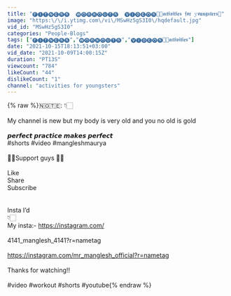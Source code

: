 ```yaml
---
title: "🅕🅘🅣🅝🅔🅢🅢  🅦🅞🅡🅚🅞🅤🅣🅢  🅥🅘🅓🅔🅞🅢💪🏻𝖆𝖈𝖙𝖎𝖛𝖎𝖙𝖎𝖊𝖘 𝖋𝖔𝖗 𝕪𝖔𝖚𝖓𝖌𝖘𝖙𝖊𝖗𝖘🤝"
image: "https:\/\/i.ytimg.com\/vi\/MSwHz5gS3I0\/hqdefault.jpg"
vid_id: "MSwHz5gS3I0"
categories: "People-Blogs"
tags: ["🅕🅘🅣🅝🅔🅢🅢","🅦🅞🅡🅚🅞🅤🅣🅢","🅥🅘🅓🅔🅞🅢💪🏻𝖆𝖈𝖙𝖎𝖛𝖎𝖙𝖎𝖊𝖘"]
date: "2021-10-15T18:13:51+03:00"
vid_date: "2021-10-09T14:00:15Z"
duration: "PT13S"
viewcount: "784"
likeCount: "44"
dislikeCount: "1"
channel: "activities for youngsters"
---
```

{% raw %}🇳‌🇴‌🇹‌🇪‌: 👇🏻<br /><br />My channel is new but my body is very old and you no old is gold<br /><br />𝙥𝙚𝙧𝙛𝙚𝙘𝙩 𝙥𝙧𝙖𝙘𝙩𝙞𝙘𝙚 𝙢𝙖𝙠𝙚𝙨 𝙥𝙚𝙧𝙛𝙚𝙘𝙩 <br />#shorts #video #mangleshmaurya<br /><br />💪🏻Support guys 🙏🏻<br /><br />Like <br />Share <br />Subscribe <br /><br /><br />Insta I’d               <br />👇🏻<br />My insta:- <a rel="nofollow" target="blank" href="https://instagram.com/">https://instagram.com/</a><br /><br />4141_manglesh_4141?r=nametag<br /><br /><a rel="nofollow" target="blank" href="https://instagram.com/mr_manglesh_official?r=nametag">https://instagram.com/mr_manglesh_official?r=nametag</a><br /><br />Thanks for watching!! <br /><br />#video #workout #shorts #youtube{% endraw %}
